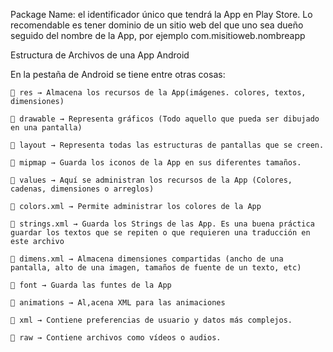 Package Name: el identificador único que tendrá la App en Play Store. Lo recomendable es tener dominio de un sitio web del que uno sea dueño seguido del nombre de la App, por ejemplo com.misitioweb.nombreapp

Estructura de Archivos de una App Android

En la pestaña de Android se tiene entre otras cosas:

	📁 res → Almacena los recursos de la App(imágenes. colores, textos, dimensiones)

	📁 drawable → Representa gráficos (Todo aquello que pueda ser dibujado en una pantalla)

	📁 layout → Representa todas las estructuras de pantallas que se creen.

	📁 mipmap → Guarda los iconos de la App en sus diferentes tamaños.

	📁 values → Aquí se administran los recursos de la App (Colores, cadenas, dimensiones o arreglos)

	📄 colors.xml → Permite administrar los colores de la App

	📄 strings.xml → Guarda los Strings de las App. Es una buena práctica guardar los textos que se repiten o que requieren una traducción en este archivo

	📄 dimens.xml → Almacena dimensiones compartidas (ancho de una pantalla, alto de una imagen, tamaños de fuente de un texto, etc)

	📁 font → Guarda las funtes de la App

	📁 animations → Al,acena XML para las animaciones

	📁 xml → Contiene preferencias de usuario y datos más complejos.

	📁 raw → Contiene archivos como vídeos o audios.